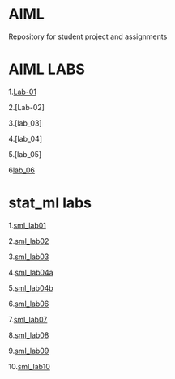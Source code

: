 # AIML
Repository for student project and assignments
# AIML LABS
1.[Lab-01](https://github.com/Pininttisunil/AIML/blob/main/AIML-LAB-01.ipynb)

2.[Lab-02]

3.[lab_03]

4.[lab_04]

5.[lab_05]

6[lab_06](https://github.com/Pininttisunil/AIML/blob/main/Lab6.ipynb)

# stat_ml labs

1.[sml_lab01](https://github.com/Pininttisunil/AIML/blob/main/StatMl%20Lab01.ipynb)

2.[sml_lab02](https://github.com/Pininttisunil/AIML/blob/main/StatMl%20Lab02.ipynb)

3.[sml_lab03](https://github.com/Pininttisunil/AIML/blob/main/StatMl%20Lab03.ipynb)

4.[sml_lab04a](https://github.com/Pininttisunil/AIML/blob/main/StatMl%20Lab04a.ipynb)

5.[sml_lab04b](https://github.com/Pininttisunil/AIML/blob/main/StatMl%20Lab04b.ipynb)

6.[sml_lab06](https://github.com/Pininttisunil/AIML/blob/main/StatMl%20Lab06.ipynb)

7.[sml_lab07](https://github.com/Pininttisunil/AIML/blob/main/StatMl%20Lab07.ipynb)

8.[sml_lab08](https://github.com/Pininttisunil/AIML/blob/main/StatMl%20Lab08.ipynb)

9.[sml_lab09](https://github.com/Pininttisunil/AIML/blob/main/StatMl%20Lab09.ipynb)

10.[sml_lab10](https://github.com/Pininttisunil/AIML/blob/main/StatMl%20Lab10.ipynb)

